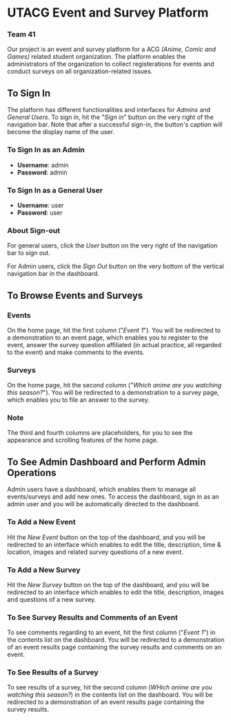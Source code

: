# UTACG Event and Survey Platform
### Team 41

Our project is an event and survey platform for a ACG *(Anime, Comic and Games)* related student organization. The platform enables the administrators of the organization to collect registerations for events and conduct surveys on all organization-related issues. 

## To Sign In

The platform has different functionalities and interfaces for *Admins* and *General Users*. To sign in, hit the "*Sign in*" button on the very right of the navigation bar. Note that after a successful sign-in, the button's caption will become the display name of the user. 

### To Sign In as an Admin

* **Username**: admin
* **Password**: admin

### To Sign In as a General User

* **Username**: user
* **Password**: user

### About Sign-out

For general users, click the *User* button on the very right of the navigation bar to sign out. 

For Admin users, click the *Sign Out* button on the very bottom of the vertical navigation bar in the dashboard. 

## To Browse Events and Surveys

### Events

On the home page, hit the first column ("*Event 1*"). You will be redirected to a demonstration to an event page, which enables you to register to the event, answer the survey question affiliated (in actual practice, all regarded to the event) and make comments to the events. 

### Surveys

On the home page, hit the second column ("*Which anime are you watching this season?*"). You will be redirected to a demonstration to a survey page, which enables you to file an answer to the survey. 

### Note

The third and fourth columns are placeholders, for you to see the appearance and scrolling features of the home page. 

## To See Admin Dashboard and Perform Admin Operations

Admin users have a dashboard, which enables them to manage all events/surveys and add new ones. To access the dashboard, sign in as an admin user and you will be automatically directed to the dashboard. 

### To Add a New Event

Hit the *New Event* button on the top of the dashboard, and you will be redirected to an interface which enables to edit the title, description, time & location, images and related survey questions of a new event. 

### To Add a New Survey

Hit the *New Survey* button on the top of the dashboard, and you will be redirected to an interface which enables to edit the title, description, images and questions of a new survey. 

### To See Survey Results and Comments of an Event

To see comments regarding to an event, hit the first column ("*Event 1*") in the contents list on the dashboard. You will be redirected to a demonstration of an event results page containing the survey results and comments on an event. 

### To See Results of a Survey

To see results of a survey, hit the second column (*WHich anime are you watching this season?*) in the contents list on the dashboard. You will be redirected to a demonstration of an event results page containing the survey results. 
